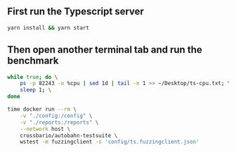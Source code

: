 ## First run the Typescript server
```zsh
yarn install && yarn start
```

## Then open another terminal tab and run the benchmark
```zsh
while true; do \
    ps -p 82243 -o %cpu | sed 1d | tail -n 1 >> ~/Desktop/ts-cpu.txt; \
    sleep 1; \
done
```

```zsh
time docker run --rm \
    -v "./config:/config" \
    -v "./reports:/reports" \
    --network host \
    crossbario/autobahn-testsuite \
    wstest -m fuzzingclient -s 'config/ts.fuzzingclient.json'
```